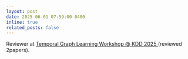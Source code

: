 ```yaml
---
layout: post
date: 2025-06-01 07:59:00-0400
inline: true
related_posts: false
---
```


Reviewer at [Temporal Graph Learning Workshop @ KDD 2025 ](https://sites.google.com/view/tgl-workshop-2025/) (reviewed 2papers).

